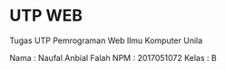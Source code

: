 # UTP WEB
Tugas UTP Pemrograman Web Ilmu Komputer Unila

Nama  : Naufal Anbial Falah
NPM   : 2017051072
Kelas : B
